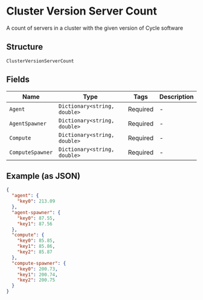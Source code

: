 
# Cluster Version Server Count

A count of servers in a cluster with the given version of Cycle software

## Structure

`ClusterVersionServerCount`

## Fields

| Name | Type | Tags | Description |
|  --- | --- | --- | --- |
| `Agent` | `Dictionary<string, double>` | Required | - |
| `AgentSpawner` | `Dictionary<string, double>` | Required | - |
| `Compute` | `Dictionary<string, double>` | Required | - |
| `ComputeSpawner` | `Dictionary<string, double>` | Required | - |

## Example (as JSON)

```json
{
  "agent": {
    "key0": 213.09
  },
  "agent-spawner": {
    "key0": 87.55,
    "key1": 87.56
  },
  "compute": {
    "key0": 85.85,
    "key1": 85.86,
    "key2": 85.87
  },
  "compute-spawner": {
    "key0": 200.73,
    "key1": 200.74,
    "key2": 200.75
  }
}
```

